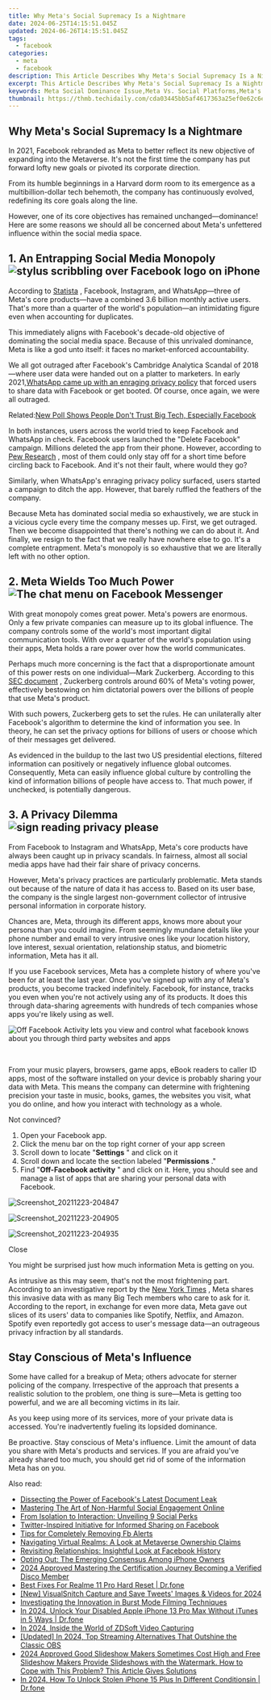 ```yaml
---
title: Why Meta's Social Supremacy Is a Nightmare
date: 2024-06-25T14:15:51.045Z
updated: 2024-06-26T14:15:51.045Z
tags:
  - facebook
categories:
  - meta
  - facebook
description: This Article Describes Why Meta's Social Supremacy Is a Nightmare
excerpt: This Article Describes Why Meta's Social Supremacy Is a Nightmare
keywords: Meta Social Dominance Issue,Meta Vs. Social Platforms,Meta's Social Control Fears,Facebook's Market Power,Social Media Monopoly Threat,Meta's Competitive Edge Risks,Internet Platform Supremacy
thumbnail: https://thmb.techidaily.com/cda03445bb5af4617363a25ef0e62c6e1b665fa4bde7d33e5a5fc0aac172c936.jpg
---
```


## Why Meta's Social Supremacy Is a Nightmare

 In 2021, Facebook rebranded as Meta to better reflect its new objective of expanding into the Metaverse. It's not the first time the company has put forward lofty new goals or pivoted its corporate direction.

 From its humble beginnings in a Harvard dorm room to its emergence as a multibillion-dollar tech behemoth, the company has continuously evolved, redefining its core goals along the line.

 However, one of its core objectives has remained unchanged—dominance! Here are some reasons we should all be concerned about Meta's unfettered influence within the social media space.

## 1\. An Entrapping Social Media Monopoly ![stylus scribbling over Facebook logo on iPhone](https://static1.makeuseofimages.com/wordpress/wp-content/uploads/2021/11/pexels-thought-catalog-2228555.jpg)

 According to [Statista](https://www.statista.com/chart/2183/facebooks-mobile-users/) , Facebook, Instagram, and WhatsApp—three of Meta's core products—have a combined 3.6 billion monthly active users. That's more than a quarter of the world's population—an intimidating figure even when accounting for duplicates.

 This immediately aligns with Facebook's decade-old objective of dominating the social media space. Because of this unrivaled dominance, Meta is like a god unto itself: it faces no market-enforced accountability.

 We all got outraged after Facebook's Cambridge Analytica Scandal of 2018—where user data were handed out on a platter to marketers. In early 2021,[WhatsApp came up with an enraging privacy policy](https://www.makeuseof.com/whatsapp-forces-share-data-with-facebook/) that forced users to share data with Facebook or get booted. Of course, once again, we were all outraged.

 Related:[New Poll Shows People Don't Trust Big Tech, Especially Facebook](https://www.makeuseof.com/facebook-big-tech-not-trusted-shows-poll/)

 In both instances, users across the world tried to keep Facebook and WhatsApp in check. Facebook users launched the "Delete Facebook" campaign. Millions deleted the app from their phone. However, according to [Pew Research](https://www.pewresearch.org/fact-tank/2018/09/05/americans-are-changing-their-relationship-with-facebook/) , most of them could only stay off for a short time before circling back to Facebook. And it's not their fault, where would they go?

 Similarly, when WhatsApp's enraging privacy policy surfaced, users started a campaign to ditch the app. However, that barely ruffled the feathers of the company.

 Because Meta has dominated social media so exhaustively, we are stuck in a vicious cycle every time the company messes up. First, we get outraged. Then we become disappointed that there's nothing we can do about it. And finally, we resign to the fact that we really have nowhere else to go. It's a complete entrapment. Meta's monopoly is so exhaustive that we are literally left with no other option.

## 2\. Meta Wields Too Much Power ![The chat menu on Facebook Messenger](https://static1.makeuseofimages.com/wordpress/wp-content/uploads/2021/11/facebook-messenger-chats.jpg)

 With great monopoly comes great power. Meta's powers are enormous. Only a few private companies can measure up to its global influence. The company controls some of the world's most important digital communication tools. With over a quarter of the world's population using their apps, Meta holds a rare power over how the world communicates.

 Perhaps much more concerning is the fact that a disproportionate amount of this power rests on one individual—Mark Zuckerberg. According to this [SEC document](https://www.sec.gov/Archives/edgar/data/1326801/000132680118000022/facebook2018definitiveprox.htm) , Zuckerberg controls around 60% of Meta's voting power, effectively bestowing on him dictatorial powers over the billions of people that use Meta's product.

 With such powers, Zuckerberg gets to set the rules. He can unilaterally alter Facebook's algorithm to determine the kind of information you see. In theory, he can set the privacy options for billions of users or choose which of their messages get delivered.

 As evidenced in the buildup to the last two US presidential elections, filtered information can positively or negatively influence global outcomes. Consequently, Meta can easily influence global culture by controlling the kind of information billions of people have access to. That much power, if unchecked, is potentially dangerous.

## 3\. A Privacy Dilemma ![sign reading privacy please](https://static1.makeuseofimages.com/wordpress/wp-content/uploads/2021/08/Privacy-notice.jpg)

 From Facebook to Instagram and WhatsApp, Meta's core products have always been caught up in privacy scandals. In fairness, almost all social media apps have had their fair share of privacy concerns.

 However, Meta's privacy practices are particularly problematic. Meta stands out because of the nature of data it has access to. Based on its user base, the company is the single largest non-government collector of intrusive personal information in corporate history.

 Chances are, Meta, through its different apps, knows more about your persona than you could imagine. From seemingly mundane details like your phone number and email to very intrusive ones like your location history, love interest, sexual orientation, relationship status, and biometric information, Meta has it all.

 If you use Facebook services, Meta has a complete history of where you've been for at least the last year. Once you've signed up with any of Meta's products, you become tracked indefinitely. Facebook, for instance, tracks you even when you're not actively using any of its products. It does this through data-sharing agreements with hundreds of tech companies whose apps you're likely using as well.

![Off Facebook Activity lets you view and control what facebook knows about you through third party websites and apps](https://static1.makeuseofimages.com/wordpress/wp-content/uploads/2020/05/facebook-privacy-off-facebook-activity.png)

​​​​​​

 From your music players, browsers, game apps, eBook readers to caller ID apps, most of the software installed on your device is probably sharing your data with Meta. This means the company can determine with frightening precision your taste in music, books, games, the websites you visit, what you do online, and how you interact with technology as a whole.

Not convinced?

1. Open your Facebook app.
2. Click the menu bar on the top right corner of your app screen
3. Scroll down to locate "**Settings** " and click on it
4. Scroll down and locate the section labeled "**Permissions** ."
5. Find "**Off-Facebook activity** " and click on it. Here, you should see and manage a list of apps that are sharing your personal data with Facebook.

![Screenshot_20211223-204847](https://static1.makeuseofimages.com/wordpress/wp-content/uploads/2021/12/Screenshot_20211223-204847.png)

![Screenshot_20211223-204905](https://static1.makeuseofimages.com/wordpress/wp-content/uploads/2021/12/Screenshot_20211223-204905.png)

![Screenshot_20211223-204935](https://static1.makeuseofimages.com/wordpress/wp-content/uploads/2021/12/Screenshot_20211223-204935.png)

Close

 You might be surprised just how much information Meta is getting on you.

 As intrusive as this may seem, that's not the most frightening part. According to an investigative report by the [New York Times](https://www.nytimes.com/2018/12/18/technology/facebook-privacy.html) , Meta shares this invasive data with as many Big Tech members who care to ask for it. According to the report, in exchange for even more data, Meta gave out slices of its users' data to companies like Spotify, Netflix, and Amazon. Spotify even reportedly got access to user's message data—an outrageous privacy infraction by all standards.

## Stay Conscious of Meta's Influence

 Some have called for a breakup of Meta; others advocate for sterner policing of the company. Irrespective of the approach that presents a realistic solution to the problem, one thing is sure—Meta is getting too powerful, and we are all becoming victims in its lair.

 As you keep using more of its services, more of your private data is accessed. You're inadvertently fueling its lopsided dominance.

 Be proactive. Stay conscious of Meta's influence. Limit the amount of data you share with Meta's products and services. If you are afraid you've already shared too much, you should get rid of some of the information Meta has on you.


<ins class="adsbygoogle"
     style="display:block"
     data-ad-format="autorelaxed"
     data-ad-client="ca-pub-7571918770474297"
     data-ad-slot="1223367746"></ins>



<ins class="adsbygoogle"
     style="display:block"
     data-ad-client="ca-pub-7571918770474297"
     data-ad-slot="8358498916"
     data-ad-format="auto"
     data-full-width-responsive="true"></ins>

<span class="atpl-alsoreadstyle">Also read:</span>
<div><ul>
<li><a href="https://facebook.techidaily.com/dissecting-the-power-of-facebooks-latest-document-leak/"><u>Dissecting the Power of Facebook's Latest Document Leak</u></a></li>
<li><a href="https://facebook.techidaily.com/mastering-the-art-of-non-harmful-social-engagement-online/"><u>Mastering The Art of Non-Harmful Social Engagement Online</u></a></li>
<li><a href="https://facebook.techidaily.com/from-isolation-to-interaction-unveiling-9-social-perks/"><u>From Isolation to Interaction: Unveiling 9 Social Perks</u></a></li>
<li><a href="https://facebook.techidaily.com/twitter-inspired-initiative-for-informed-sharing-on-facebook/"><u>Twitter-Inspired Initiative for Informed Sharing on Facebook</u></a></li>
<li><a href="https://facebook.techidaily.com/tips-for-completely-removing-fb-alerts/"><u>Tips for Completely Removing Fb Alerts</u></a></li>
<li><a href="https://facebook.techidaily.com/navigating-virtual-realms-a-look-at-metaverse-ownership-claims/"><u>Navigating Virtual Realms: A Look at Metaverse Ownership Claims</u></a></li>
<li><a href="https://facebook.techidaily.com/revisiting-relationships-insightful-look-at-facebook-history/"><u>Revisiting Relationships: Insightful Look at Facebook History</u></a></li>
<li><a href="https://facebook.techidaily.com/opting-out-the-emerging-consensus-among-iphone-owners/"><u>Opting Out: The Emerging Consensus Among iPhone Owners</u></a></li>
<li><a href="https://discord-videos.techidaily.com/2024-approved-mastering-the-certification-journey-becoming-a-verified-disco-member/"><u>2024 Approved  Mastering the Certification Journey  Becoming a Verified Disco Member</u></a></li>
<li><a href="https://techidaily.com/best-fixes-for-realme-11-pro-hard-reset-drfone-by-drfone-reset-android-reset-android/"><u>Best Fixes For Realme 11 Pro Hard Reset | Dr.fone</u></a></li>
<li><a href="https://twitter-videos.techidaily.com/new-visualsnitch-capture-and-save-tweets-images-and-videos-for-2024/"><u>[New] VisualSnitch  Capture and Save Tweets' Images & Videos for 2024</u></a></li>
<li><a href="https://extra-lessons.techidaily.com/investigating-the-innovation-in-burst-mode-filming-techniques/"><u>Investigating the Innovation in Burst Mode Filming Techniques</u></a></li>
<li><a href="https://iphone-unlock.techidaily.com/in-2024-unlock-your-disabled-apple-iphone-13-pro-max-without-itunes-in-5-ways-drfone-by-drfone-ios/"><u>In 2024, Unlock Your Disabled Apple iPhone 13 Pro Max Without iTunes in 5 Ways | Dr.fone</u></a></li>
<li><a href="https://video-capture.techidaily.com/in-2024-inside-the-world-of-zdsoft-video-capturing/"><u>In 2024, Inside the World of ZDSoft Video Capturing</u></a></li>
<li><a href="https://screen-activity-recording.techidaily.com/updated-in-2024-top-streaming-alternatives-that-outshine-the-classic-obs/"><u>[Updated] In 2024, Top Streaming Alternatives That Outshine the Classic OBS</u></a></li>
<li><a href="https://ai-video-editing.techidaily.com/2024-approved-good-slideshow-makers-sometimes-cost-high-and-free-slideshow-makers-provide-slideshows-with-the-watermark-how-to-cope-with-this-problem-this-a/"><u>2024 Approved Good Slideshow Makers Sometimes Cost High and Free Slideshow Makers Provide Slideshows with the Watermark. How to Cope with This Problem? This Article Gives Solutions</u></a></li>
<li><a href="https://iphone-unlock.techidaily.com/in-2024-how-to-unlock-stolen-iphone-15-plus-in-different-conditionsin-drfone-by-drfone-ios/"><u>In 2024, How To Unlock Stolen iPhone 15 Plus In Different Conditionsin | Dr.fone</u></a></li>
</ul></div>
